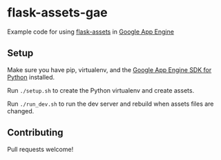 # flask-assets-gae

Example code for using [flask-assets](https://flask-assets.readthedocs.io/en/latest/)
in [Google App Engine](https://cloud.google.com/appengine/docs)

## Setup

Make sure you have pip, virtualenv, and the
[Google App Engine SDK for Python](https://cloud.google.com/appengine/docs/python/download)
installed.

Run `./setup.sh` to create the Python virtualenv and create assets.

Run `./run_dev.sh` to run the dev server and rebuild when assets files are changed.


## Contributing

Pull requests welcome!

